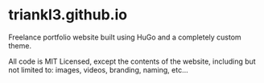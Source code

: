 # triankl3.github.io

Freelance portfolio website built using HuGo and a completely custom theme.

All code is MIT Licensed, except the contents of the website, including but not limited to: images, videos, branding, naming, etc...